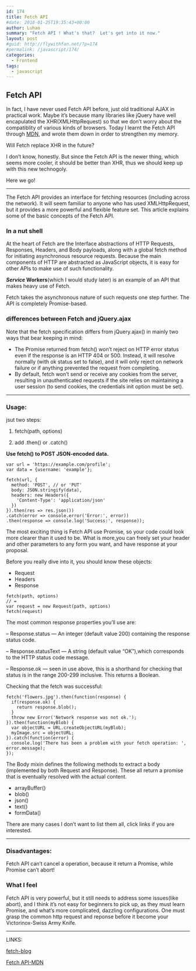 ```yaml
---
id: 174
title: Fetch API
#date: 2018-01-25T19:35:43+00:00
author: Luhao
summary: "Fetch API ! What's that?  Let's get into it now."
layout: post
#guid: http://flywithfan.net/?p=174
#permalink: /javascript/174/
categories:
  - Frontend
tags:
  - javascript
---
```


## Fetch API

In fact, I have never used Fetch API before, just old traditional AJAX in practical work. Maybe it&#8217;s because many libraries like jQuery have well encapulated the XHR(XMLHttpRequest) so that we don&#8217;t worry about the compatiblity of various kinds of browsers. Today I learnt the Fetch API through [MDN](https://developer.mozilla.org/en-US/docs/Web/API/Fetch_API), and wrote them down in order to strengthen my memory.

Will Fetch replace XHR in the future?

I don&#8217;t know, honestly. But since the Fetch API is the newer thing, which seems more cooler, it should be better than XHR, thus we should keep up with this new technogoly.

Here we go!

---

The Fetch API provides an interface for fetching resources (including across the network). It will seem familiar to anyone who has used XMLHttpRequest, but it provides a more powerful and flexible feature set. This article explains some of the basic concepts of the Fetch API.

### In a nut shell

At the heart of Fetch are the Interface abstractions of HTTP Requests, Responses, Headers, and Body payloads, along with a global fetch method for initiating asynchronous resource requests. Because the main components of HTTP are abstracted as JavaScript objects, it is easy for other APIs to make use of such functionality.

**_Service_ Workers**(which I would study later) is an example of an API that makes heavy use of Fetch.

Fetch takes the asynchronous nature of such requests one step further. The API is completely Promise-based.

### differences between Fetch and jQuery.ajax

Note that the fetch specification differs from jQuery.ajax() in mainly two ways that bear keeping in mind:

- The Promise returned from fetch() won’t reject on HTTP error status even if the response is an HTTP 404 or 500. Instead, it will resolve normally (with ok status set to false), and it will only reject on network failure or if anything prevented the request from completing.
- By default, fetch won&#8217;t send or receive any cookies from the server, resulting in unauthenticated requests if the site relies on maintaining a user session (to send cookies, the credentials init option must be set).

---

### Usage:

jsut two steps:

1. fetch(path, options)

2. add .then() or .catch()

**Use fetch() to POST JSON-encoded data.**

<pre class="line-numbers prism-highlight" data-start="1"><code class="language-javascript">var url = 'https://example.com/profile';
var data = {username: 'example'};

fetch(url, {
  method: 'POST', // or 'PUT'
  body: JSON.stringify(data), 
  headers: new Headers({
    'Content-Type': 'application/json'
  })
}).then(res =&gt; res.json())
.catch(error =&gt; console.error('Error:', error))
.then(response =&gt; console.log('Success:', response));
</code></pre>

The most exciting thing is Fetch API use Promise, so your code could look more clearer than it used to be. What is more,you can freely set your header and other parameters to any form you want, and have response at your proposal.

Before you really dive into it, you should know these objects:

- Request
- Headers
- Response

<pre class="line-numbers prism-highlight" data-start="1"><code class="language-javascript">fetch(path, options)  
// =
var request = new Request(path, options)
fetch(request)  
</code></pre>

The most common response properties you&#8217;ll use are:

&#8211; Response.status — An integer (default value 200) containing the response status code.

&#8211; Response.statusText — A string (default value &#8220;OK&#8221;),which corresponds to the HTTP status code message.

&#8211; Response.ok — seen in use above, this is a shorthand for checking that status is in the range 200-299 inclusive. This returns a Boolean.

Checking that the fetch was successful:

<pre class="line-numbers prism-highlight" data-start="1"><code class="language-javscript">fetch('flowers.jpg').then(function(response) {
  if(response.ok) {
    return response.blob();
  }
  throw new Error('Network response was not ok.');
}).then(function(myBlob) { 
  var objectURL = URL.createObjectURL(myBlob); 
  myImage.src = objectURL; 
}).catch(function(error) {
  console.log('There has been a problem with your fetch operation: ', error.message);
});
</code></pre>

The Body mixin defines the following methods to extract a body (implemented by both Request and Response). These all return a promise that is eventually resolved with the actual content.

- arrayBuffer()
- blob()
- json()
- text()
- formData()

There are many cases I don&#8217;t want to list them all, click links if you are interested.

---

### Disadvantages:

Fetch API can&#8217;t cancel a operation, because it return a Promise, while Promise can&#8217;t abort!

### What I feel

Fetch API is very powerful, but it still needs to address some issues(like abort), and I think it&#8217;s not easy for beginners to pick up, as they must learn Promise, and what&#8217;s more complicated, dazzling configurations. One must grasp the common http request and reponse before it become your Victorinox-Swiss Army Knife.

---

LINKS:

[fetch-blog](https://davidwalsh.name/fetch)

[Fetch API-MDN](https://developer.mozilla.org/en-US/docs/Web/API/Fetch_API)
